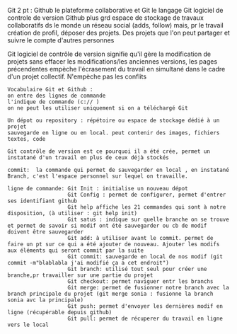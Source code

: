 Git 2 pt : Github le plateforme collaborative et Git le langage
Git logiciel de controle de version
Github plus grd espace de stockage de travaux collaboratifs ds le monde
       un réseau social (adds, follow) mais, pr le travail 
       création de profil, déposer des projets.
       Des projets que l'on peut partager et suivre le compte d'autres personnes

Git logiciel de contrôle de version 
       signifie qu'il gère la modification de projets sans effacer les modifications/les anciennes versions, les pages précendentes
       empèche l'écrasement du travail en simultané dans le cadre d'un projet collectif. N'empèche pas les conflits

    Vocabulaire Git et Github : 
    on entre des lignes de commande   
    l'indique de commande (c:// )
    on ne peut les utiliser uniquement si on a téléchargé Git

    Un dépot ou repository : répétoire ou espace de stockage dédié à un projet
    sauvegarde en ligne ou en local. peut contenir des images, fichiers textes, code

    Git contrôle de version est ce pourquoi il a été crée, permet un instatané d'un travail en plus de ceux déjà stockés

    commit:  la commande qui permet de sauvegarder en local , en instatané
    Branch, c'est l'espace personnel sur lequel on travaille.

    ligne de commande: Git Init : initialise un nouveau dépot
                       Git Config : permet de configurer, permet d'entrer ses identifiant github
                       Git help affiche les 21 commandes qui sont à notre disposition, (à utiliser : git help init)
                       Git satus : indique sur quelle branche on se trouve et permet de savoir si modif ont été sauvegarder ou cb de modif doivent être sauvegarder
                       Git add: à utiliser avant le commit. permet de faire un pt sur ce qui a été ajouter de nouveau. Ajouter les modifs aux éléments qui seront commit par la suite
                       Git commit: sauvegarde en local de nos modif (git commit -m"blablabla j'ai modifié ça a cet endroit")
                       Git branch: utilisé tout seul pour créer une branche,pr travailler sur une partie du projet
                       Git checkout: permet naviguer entr les branchs
                       Git merge: permet de fusionner notre branch avec la branch principale du projet (git merge sonia : fusionne la branch sonia avc la principale)
                       Git push: permet d'envoyer les dernières modif en ligne (récupérable depuis github)
                       Git pull: permet de récuperer du travail en ligne vers le local 







